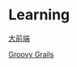 # Learning

[大前端](https://lucifer.ren/automate-everything/%5C#/)

[Groovy Grails](https://grails.org/)
